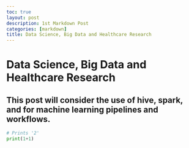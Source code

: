 ```yaml
---
toc: true
layout: post
description: 1st Markdown Post
categories: [markdown]
title: Data Science, Big Data and Healthcare Research
---
```

# Data Science, Big Data and Healthcare Research

## This post will consider the use of hive, spark, and for machine learning pipelines and workflows.



```python
# Prints '2'
print(1+1)
```


